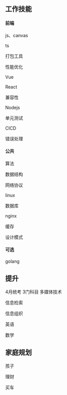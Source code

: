 ## 工作技能

#### 前端

js、canvas

ts

打包工具

性能优化

Vue

React

兼容性

Nodejs

单元测试

CICD

错误处理

#### 公共

算法

数据结构

网络协议

linux

数据库

nginx

缓存

设计模式

#### 可选

golang



## 提升

4月统考 3门科目
多媒体技术

信息检索

信息组织

英语

数学



## 家庭规划

孩子

理财

买车

